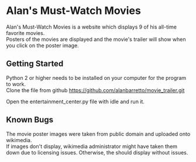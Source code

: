 # Alan's Must-Watch Movies

Alan's Must-Watch Movies is a website  which displays 9 of his all-time favorite movies.  
Posters of the movies are displayed and the movie's trailer will show when you click on the poster image.

## Getting Started

Python 2 or higher needs to be installed on your computer for the program to work.  
Clone the file from github https://github.com/alanbarretto/movie_trailer.git

Open the entertainment_center.py file with idle and run it.

## Known Bugs

The movie poster images were taken from public domain and uploaded onto wikimedia.  
If images don't display, wikimedia administrator might have taken them down due to licensing issues. Otherwise, 
the should display without issues.

